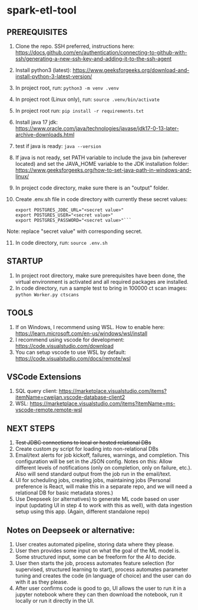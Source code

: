# spark-etl-tool
## PREREQUISITES
1. Clone the repo. SSH preferred, instructions here: https://docs.github.com/en/authentication/connecting-to-github-with-ssh/generating-a-new-ssh-key-and-adding-it-to-the-ssh-agent
2. Install python3 (latest): https://www.geeksforgeeks.org/download-and-install-python-3-latest-version/
3. In project root, run: ```python3 -m venv .venv```
4. In project root (Linux only), run: ```source .venv/bin/activate```
5. In project root run: ```pip install -r requirements.txt```
6. Install java 17 jdk: https://www.oracle.com/java/technologies/javase/jdk17-0-13-later-archive-downloads.html
7. test if java is ready: ```java --version```
8. If java is not ready, set PATH variable to include the java bin (wherever located) and set the JAVA_HOME variable to the JDK installation folder: https://www.geeksforgeeks.org/how-to-set-java-path-in-windows-and-linux/
9. In project code directory, make sure there is an "output" folder.
10. Create .env.sh file in code directory with currently these secret values:

    ```export MARKETSTACK_API_KEY="<secret value>"
    export POSTGRES_JDBC_URL="<secret value>"
    export POSTGRES_USER="<secret value>"
    export POSTGRES_PASSWORD="<secret value>"```
Note: replace "secret value" with corresponding secret.

11. In code directory, run: ```source .env.sh```
   
## STARTUP
1. In project root directory, make sure prerequisites have been done, the virtual environment is activated and all required packages are installed.
2. In code directory, run a sample test to bring in 100000 ct scan images: ```python Worker.py ctscans```


## TOOLS
1. If on Windows, I recommend using WSL. How to enable here: https://learn.microsoft.com/en-us/windows/wsl/install
2. I recommend using vscode for development: https://code.visualstudio.com/download
3. You can setup vscode to use WSL by default: https://code.visualstudio.com/docs/remote/wsl

## VSCode Extensions
1. SQL query client: https://marketplace.visualstudio.com/items?itemName=cweijan.vscode-database-client2
2. WSL: https://marketplace.visualstudio.com/items?itemName=ms-vscode-remote.remote-wsl

## NEXT STEPS
1. ~~Test JDBC connections to local or hosted relational DBs~~
2. Create custom py script for loading into non-relational DBs
3. Email/text alerts for job kickoff, failures, warnings, and completion. This configuration will be set in the JSON config. Notes on this: Allow different levels of notifications (only on completion, only on failure, etc.). Also will send standard output from the job run in the email/text. 
4. UI for scheduling jobs, creating jobs, maintaining jobs (Personal preference is React, will make this in a separate repo, and we will need a relational DB for basic metadata stores.)
5. Use Deepseek (or alternatives) to generate ML code based on user input (updating UI in step 4 to work with this as well), with data ingestion setup using this app. (Again, different standalone repo)

## Notes on Deepseek or alternative:
1. User creates automated pipeline, storing data where they please.
2. User then provides some input on what the goal of the ML model is. Some structured input, some can be freeform for the AI to decide.
3. User then starts the job, process automates feature selection (for supervised, structured learning to start), process automates parameter tuning and creates the code (in language of choice) and the user can do with it as they please.
4. After user confirms code is good to go, UI allows the user to run it in a jupyter notebook where they can then download the notebook, run it locally or run it directly in the UI.
